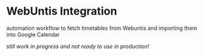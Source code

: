 # WebUntis Integration
automation workflow to fetch timetables from Webuntis and importing them into Google Calendar

_still work in progress and not ready to use in production!_
